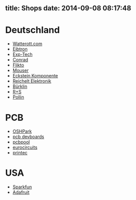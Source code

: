 title: Shops
date: 2014-09-08 08:17:48
---

# Deutschland

* [Watterott.com](http://www.watterott.com/)
* [Eibtron](http://eibtron.com)
* [Exp-Tech](https://www.exp-tech.de/)
* [Conrad](http://www.conrad.de/ce/)
* [Flikto](http://www.flikto.de/)
* [Mouser](http://www.mouser.de/)
* [Eckstein Komponente](http://eckstein-shop.de/)
* [Reichelt Elektronik](http://www.reichelt.de/)
* [Bürklin](https://www.buerklin.com/default.asp)
* [R+S](http://de.rs-online.com/web/)
* [Pollin](http://www.pollin.de/shop/index.html)

# PCB

* [OSHPark](http://oshpark.com)
* [pcb devboards](https://www.pcb-devboards.de/)
* [pcbpool](http://www.pcb-pool.com/ppde/index.html)
* [eurocircuits](http://www.eurocircuits.com/)
* [printec](http://www.printec-pcb.com.tw/en_product.php)


# USA
* [Sparkfun](https://www.sparkfun.com/)
* [Adafruit](http://www.adafruit.com/)
